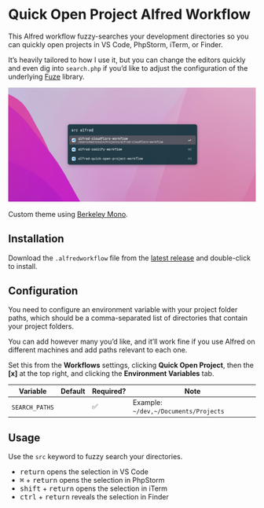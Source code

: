 # Quick Open Project Alfred Workflow

This Alfred workflow fuzzy-searches your development directories so you can quickly open projects in VS Code, PhpStorm, iTerm, or Finder.

It’s heavily tailored to how I use it, but you can change the editors quickly and even dig into `search.php` if you’d like to adjust the configuration of the underlying [Fuze](https://github.com/Loilo/Fuse) library.

![Workflow screenshot](resources/screenshot.png)

Custom theme using [Berkeley Mono](https://berkeleygraphics.com/typefaces/berkeley-mono/).

## Installation

Download the `.alfredworkflow` file from the [latest release](https://github.com/mattstein/alfred-quick-open-project-workflow/releases) and double-click to install.

## Configuration

You need to configure an environment variable with your project folder paths, which should be a comma-separated list of directories that contain your project folders.

You can add however many you’d like, and it’ll work fine if you use Alfred on different machines and add paths relevant to each one.

Set this from the **Workflows** settings, clicking **Quick Open Project**, then the **[x]** at the top right, and clicking the **Environment Variables** tab.

| Variable            | Default | Required? | Note |
|---------------------| --- | --- | --- |
| `SEARCH_PATHS`      |  | ✅ | Example: `~/dev,~/Documents/Projects` |

## Usage

Use the `src` keyword to fuzzy search your directories.

- <kbd>return</kbd> opens the selection in VS Code
- <kbd>⌘</kbd> + <kbd>return</kbd> opens the selection in PhpStorm
- <kbd>shift</kbd> + <kbd>return</kbd> opens the selection in iTerm
- <kbd>ctrl</kbd> + <kbd>return</kbd> reveals the selection in Finder
